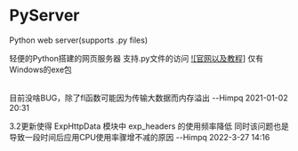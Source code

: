 # PyServer
Python web server(supports .py files)

轻便的Python搭建的网页服务器
支持.py文件的访问
[![官网以及教程]](http://pws.himpqblog.cn)  仅有Windows的exe包

<br>目前没啥BUG，除了fl函数可能因为传输大数据而内存溢出
--Himpq
2021-01-02 20:31
 
3.2更新使得 ExpHttpData 模块中 exp_headers 的使用频率降低
同时该问题也是导致一段时间后应用CPU使用率骤增不减的原因
--Himpq
2022-3-27 14:16
